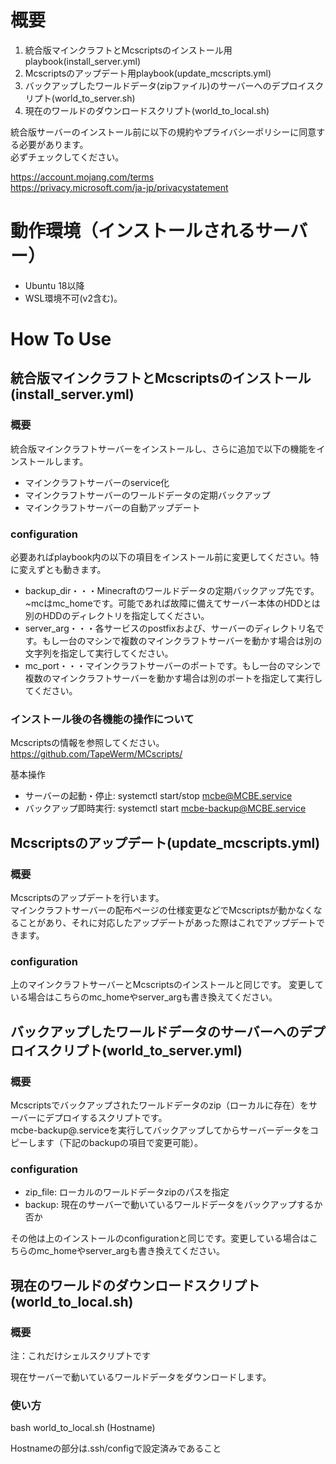 # 概要 #

1. 統合版マインクラフトとMcscriptsのインストール用playbook(install_server.yml)  
2. Mcscriptsのアップデート用playbook(update_mcscripts.yml)  
3. バックアップしたワールドデータ(zipファイル)のサーバーへのデプロイスクリプト(world_to_server.sh)
4. 現在のワールドのダウンロードスクリプト(world_to_local.sh)

統合版サーバーのインストール前に以下の規約やプライバシーポリシーに同意する必要があります。  
必ずチェックしてください。  

https://account.mojang.com/terms  
https://privacy.microsoft.com/ja-jp/privacystatement  

# 動作環境（インストールされるサーバー） ##

* Ubuntu 18以降
* WSL環境不可(v2含む)。

# How To Use

## 統合版マインクラフトとMcscriptsのインストール(install_server.yml)

### 概要  
統合版マインクラフトサーバーをインストールし、さらに追加で以下の機能をインストールします。  

- マインクラフトサーバーのservice化
- マインクラフトサーバーのワールドデータの定期バックアップ
- マインクラフトサーバーの自動アップデート

### configuration
必要あればplaybook内の以下の項目をインストール前に変更してください。特に変えずとも動きます。  

- backup_dir・・・Minecraftのワールドデータの定期バックアップ先です。~mcはmc_homeです。可能であれば故障に備えてサーバー本体のHDDとは別のHDDのディレクトリを指定してください。  
- server_arg・・・各サービスのpostfixおよび、サーバーのディレクトリ名です。もし一台のマシンで複数のマインクラフトサーバーを動かす場合は別の文字列を指定して実行してください。  
- mc_port・・・マインクラフトサーバーのポートです。もし一台のマシンで複数のマインクラフトサーバーを動かす場合は別のポートを指定して実行してください。  

### インストール後の各機能の操作について

Mcscriptsの情報を参照してください。  
https://github.com/TapeWerm/MCscripts/  

基本操作  
- サーバーの起動・停止: systemctl start/stop mcbe@MCBE.service  
- バックアップ即時実行: systemctl start mcbe-backup@MCBE.service  

## Mcscriptsのアップデート(update_mcscripts.yml)  

### 概要

Mcscriptsのアップデートを行います。  
マインクラフトサーバーの配布ページの仕様変更などでMcscriptsが動かなくなることがあり、それに対応したアップデートがあった際はこれでアップデートできます。  

### configuration

上のマインクラフトサーバーとMcscriptsのインストールと同じです。 変更している場合はこちらのmc_homeやserver_argも書き換えてください。   

## バックアップしたワールドデータのサーバーへのデプロイスクリプト(world_to_server.yml)

### 概要 
Mcscriptsでバックアップされたワールドデータのzip（ローカルに存在）をサーバーにデプロイするスクリプトです。  
mcbe-backup@.serviceを実行してバックアップしてからサーバーデータをコピーします（下記のbackupの項目で変更可能）。  

### configuration

- zip_file: ローカルのワールドデータzipのパスを指定
- backup: 現在のサーバーで動いているワールドデータをバックアップするか否か

その他は上のインストールのconfigurationと同じです。変更している場合はこちらのmc_homeやserver_argも書き換えてください。  

## 現在のワールドのダウンロードスクリプト(world_to_local.sh)

### 概要
注：これだけシェルスクリプトです

現在サーバーで動いているワールドデータをダウンロードします。

### 使い方

bash world_to_local.sh (Hostname)  

Hostnameの部分は.ssh/configで設定済みであること  